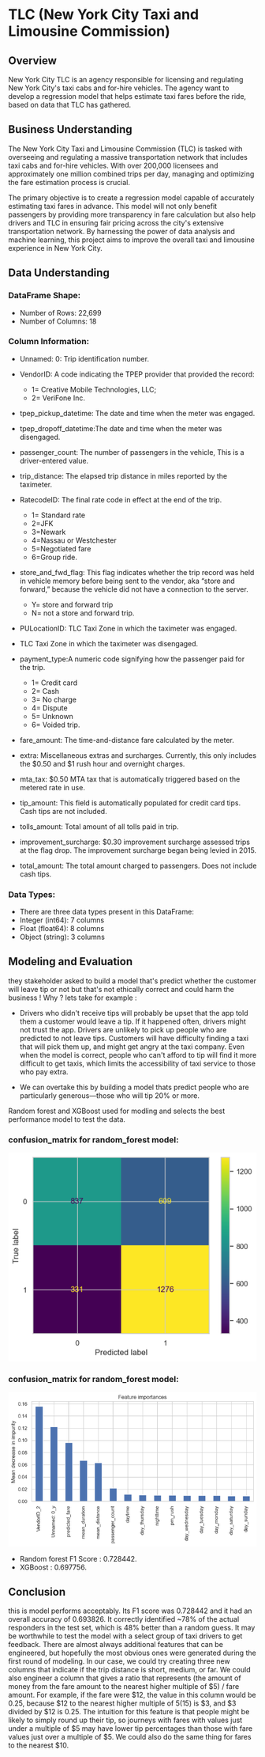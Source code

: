 # TLC (New York City Taxi and Limousine Commission)

## Overview
New York City TLC is an agency responsible for licensing and regulating New York City's taxi cabs and for-hire vehicles. The agency want to develop a regression model that helps estimate taxi fares before the ride, based on data that TLC has gathered. 

## Business Understanding
The New York City Taxi and Limousine Commission (TLC) is tasked with overseeing and regulating a massive transportation network that includes taxi cabs and for-hire vehicles. With over 200,000 licensees and approximately one million combined trips per day, managing and optimizing the fare estimation process is crucial.

The primary objective is to create a regression model capable of accurately estimating taxi fares in advance. This model will not only benefit passengers by providing more transparency in fare calculation but also help drivers and TLC in ensuring fair pricing across the city's extensive transportation network. By harnessing the power of data analysis and machine learning, this project aims to improve the overall taxi and limousine experience in New York City.

## Data Understanding
### DataFrame Shape:
- Number of Rows: 22,699
- Number of Columns: 18

### Column Information:
- Unnamed: 0: Trip identification number.

- VendorID: A code indicating the TPEP provider that provided the record:
    - 1= Creative Mobile Technologies, LLC; 
    - 2= VeriFone Inc.

- tpep_pickup_datetime: The date and time when the meter was engaged. 

- tpep_dropoff_datetime:The date and time when the meter was disengaged.

- passenger_count: The number of passengers in the vehicle, This is a driver-entered value.

- trip_distance: The elapsed trip distance in miles reported by the taximeter.

- RatecodeID: The final rate code in effect at the end of the trip. 
    - 1= Standard rate 
    - 2=JFK 
    - 3=Newark 
    - 4=Nassau or Westchester 
    - 5=Negotiated fare 
    - 6=Group ride.

- store_and_fwd_flag: This flag indicates whether the trip record was held in vehicle memory before being sent to the vendor, aka “store and forward,”  because the vehicle did not have a connection to the server. 
    - Y= store and forward trip 
    - N= not a store and forward trip.

- PULocationID: TLC Taxi Zone in which the taximeter was engaged.

- TLC Taxi Zone in which the taximeter was disengaged.

- payment_type:A numeric code signifying how the passenger paid for the trip.  
    - 1= Credit card 
    - 2= Cash 
    - 3= No charge 
    - 4= Dispute 
    - 5= Unknown 
    - 6= Voided trip.

- fare_amount: The time-and-distance fare calculated by the meter.

- extra: Miscellaneous extras and surcharges. Currently, this only includes the $0.50 and $1 rush hour and overnight charges.

- mta_tax: $0.50 MTA tax that is automatically triggered based on the metered rate in use.

- tip_amount: This field is automatically populated for credit card tips. Cash tips are not included.

- tolls_amount: Total amount of all tolls paid in trip.

- improvement_surcharge: $0.30 improvement surcharge assessed trips at the flag drop. The  improvement surcharge began being levied in 2015.

- total_amount: The total amount charged to passengers. Does not include cash tips.

### Data Types:
- There are three data types present in this DataFrame:
- Integer (int64): 7 columns
- Float (float64): 8 columns
- Object (string): 3 columns

## Modeling and Evaluation
they stakeholder asked to build a model that's  predict whether the customer will leave tip or not but that's not ethically correct and could harm the business ! Why ? lets take for example :

- Drivers who didn't receive tips will probably be upset that the app told them a customer would leave a tip. If it happened often, drivers might not trust the app. Drivers are unlikely to pick up people who are predicted to not leave tips. Customers will have difficulty finding a taxi that will pick them up, and might get angry at the taxi company. Even when the model is correct, people who can't afford to tip will find it more difficult to get taxis, which limits the accessibility of taxi service to those who pay extra.

- We can overtake this by building a model thats predict people who are particularly generous—those who will tip 20% or more.

Random forest and XGBoost used for modling and selects the best performance model to test the data.

### confusion_matrix for random_forest model: 

![](./Images/RF.png)

### confusion_matrix for random_forest model: 

![](./Images/feature_importances.png)

- Random forest F1 Score : 0.728442.
- XGBoost : 0.697756.

## Conclusion
this is model performs acceptably. Its F1 score was 0.728442 and it had an overall accuracy of 0.693826. It correctly identified ~78% of the actual responders in the test set, which is 48% better than a random guess. It may be worthwhile to test the model with a select group of taxi drivers to get feedback.
There are almost always additional features that can be engineered, but hopefully the most obvious ones were generated during the first round of modeling. In our case, we could try creating three new columns that indicate if the trip distance is short, medium, or far. We could also engineer a column that gives a ratio that represents (the amount of money from the fare amount to the nearest higher multiple of $5) / fare amount. For example, if the fare were $12, the value in this column would be 0.25, because $12 to the nearest higher multiple of $5 ($15) is $3, and $3 divided by $12 is 0.25. The intuition for this feature is that people might be likely to simply round up their tip, so journeys with fares with values just under a multiple of $5 may have lower tip percentages than those with fare values just over a multiple of $5. We could also do the same thing for fares to the nearest $10.